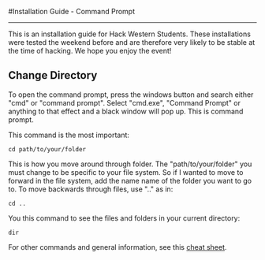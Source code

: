 #Installation Guide - Command Prompt
***
This is an installation guide for Hack Western Students. These installations were tested the weekend before and are therefore very likely to be stable at the time of hacking. We hope you enjoy the event!
## Change Directory
To open the command prompt, press the windows button and search either "cmd" or "command prompt". Select "cmd.exe", "Command Prompt" or anything to that effect and a black window will pop up. This is command prompt.

This command is the most important:

	cd path/to/your/folder

This is how you move around through folder. The "path/to/your/folder" you must change to be specific to your file system. So if I wanted to move to forward in the file system, add the name name of the folder you want to go to. To move backwards through files, use ".." as in:

	cd ..

You this command to see the files and folders in your current directory:
	
	dir

For other commands and general information, see this [cheat sheet](http://blog.simplyadvanced.net/cheat-sheet-for-windows-command-prompt).